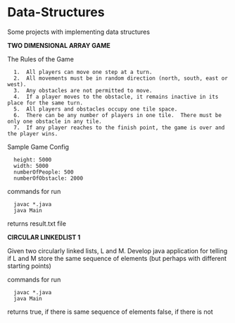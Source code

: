 # Data-Structures
Some projects with implementing data structures

**TWO DIMENSIONAL ARRAY GAME**

The Rules of the Game

      1.  All players can move one step at a turn.
      2.  All movements must be in random direction (north, south, east or west).
      3.  Any obstacles are not permitted to move.
      4.  If a player moves to the obstacle, it remains inactive in its place for the same turn.
      5.  All players and obstacles occupy one tile space.
      6.  There can be any number of players in one tile.  There must be only one obstacle in any tile.
      7.  If any player reaches to the finish point, the game is over and the player wins.

Sample Game Config

      height: 5000
      width: 5000
      numberOfPeople: 500
      numberOfObstacle: 2000

commands for run
 
      javac *.java
      java Main
      
returns 
      result.txt file


**CIRCULAR LINKEDLIST 1**

 Given two circularly linked lists, L and M.
 Develop java application for telling 
 if L and M store the same sequence of elements 
 (but perhaps with different starting points)
 
commands for run
 
      javac *.java
      java Main 

returns 
      true, if there is same sequence of elements 
      false, if there is not
